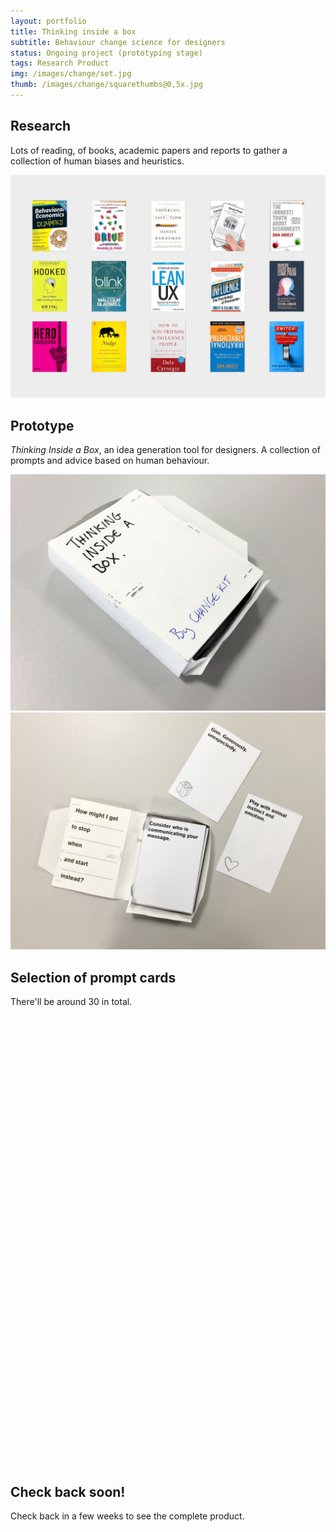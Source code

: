 ```yaml
---
layout: portfolio
title: Thinking inside a box
subtitle: Behaviour change science for designers
status: Ongoing project (prototyping stage)
tags: Research Product
img: /images/change/set.jpg
thumb: /images/change/squarethumbs@0,5x.jpg
---
```


## Research

Lots of reading, of books, academic papers and reports to gather a collection of human biases and heuristics.

<section>
<img alt="Money app user survey" src="/images/change/books.jpg" class="wide">
</section>

## Prototype

*Thinking Inside a Box*, an idea generation tool for designers. A collection of prompts and advice based on human behaviour.

<section>
<img alt="Money app user survey" src="/images/change/cover.jpg" class="wide">
</section>

<section>
<img alt="Money app user survey" src="/images/change/set.jpg" class="wide">
</section>

## Selection of prompt cards

There'll be around 30 in total.

<section>
<div class="wide" data-configid="2756791/35208928" style="width:100%; height:45rem; margin: 0.9rem auto;" class="issuuembed"></div><script type="text/javascript" src="//e.issuu.com/embed.js" async="true"></script>
</section>

## Check back soon!

Check back in a few weeks to see the complete product.